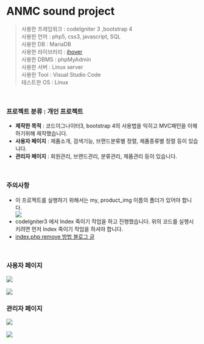 # ANMC sound project

>사용한 프레임워크 : codeIgniter 3 ,bootstrap 4<br>
>사용한 언어 : php5, css3, javascript, SQL<br>
>사용한 DB : MariaDB<br>
>사용한 라이브러리 : <a href="https://github.com/gudh/ihover">ihover</a><br>
>사용한 DBMS : phpMyAdmin<br>
>사용한 서버 : Linux server<br>
>사용한 Tool : Visual Studio Code<br>
>테스트한 OS : Linux<br>
<br>

### 프로젝트 분류 : 개인 프로젝트

<ul>
  <li><b>제작한 목적</b> : 코드이그나이터3, bootstrap 4의 사용법을 익히고 MVC패턴을 이해하기위해 제작했습니다.</li>
  <li><b>사용자 페이지</b> : 제품소개, 검색기능, 브랜드분류별 정렬, 제품종류별 정렬 등이 있습니다.</li>
  <li><b>관리자 페이지</b> : 회원관리, 브랜드관리, 분류관리, 제품관리 등이 있습니다.</li>
</ul>
<br>

### 주의사항
<ul>
  <li>이 프로젝트를 실행하기 위해서는 my, product_img 이름의 폴더가 있어야 합니다.</li>
  <kbd>
    <img src="https://user-images.githubusercontent.com/74585673/155655401-eebfd6f0-13ae-4b51-90d5-9103ed509f5d.PNG">
  </kbd>
  <li>codeIgniter3 에서 Index 죽이기 작업을 하고 진행했습니다. 위의 코드를 실행시키려면 먼저 Index 죽이기 작업을 하셔야 합니다.</li>
   <li><a href="https://gold9ine.tistory.com/entry/CodeIgniter-%EC%BD%94%EB%93%9C%EC%9D%B4%EA%B7%B8%EB%82%98%EC%9D%B4%ED%84%B0-indexphp-%EC%A3%BD%EC%9D%B4%EA%B8%B0-Not-Found-error">index.php remove 방법 블로그 글</a></li>
</ul>
<br>

### 사용자 페이지
<kbd>
  <img src="https://user-images.githubusercontent.com/74585673/154823746-f035f009-783b-4682-af1d-98383ef6bcf5.png">
</kbd>
<br><br>
<kbd>
  <img src="https://user-images.githubusercontent.com/74585673/154823753-12c5eea8-1714-4b0b-a782-3d6f61024717.png">
</kbd>

### 관리자 페이지
<kbd>
  <img src="https://user-images.githubusercontent.com/74585673/154823816-34ab0892-43a7-4548-b773-ec7c3bb9be11.PNG">
</kbd>
<br><br>
<kbd>
  <img src="https://user-images.githubusercontent.com/74585673/154874553-c6979b9a-16a3-47d6-9f4e-07b57189ee0e.PNG">
</kbd>
